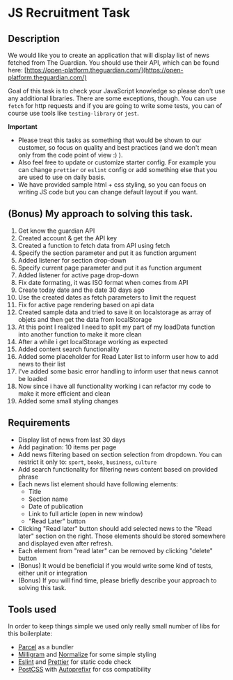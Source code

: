 # JS Recruitment Task

## Description

We would like you to create an application that will display list of news fetched from The Guardian. You should use their API, which can be found here: [https://open-platform.theguardian.com/](https://open-platform.theguardian.com/)

Goal of this task is to check your JavaScript knowledge so please don't use any additional libraries. There are some exceptions, though. You can use `fetch` for http requests and if you are going to write some tests, you can of course use tools like `testing-library` or `jest`.

**Important**

- Please treat this tasks as something that would be shown to our customer, so focus on quality and best practices (and we don't mean only from the code point of view :) ).
- Also feel free to update or customize starter config. For example you can change `prettier` or `eslint` config or add something else that you are used to use on daily basis.
- We have provided sample html + css styling, so you can focus on writing JS code but you can change default layout if you want.

## (Bonus) My approach to solving this task.

1. Get know the guardian API
2. Created account & get the API key
3. Created a function to fetch data from API using fetch
4. Specify the section parameter and put it as function argument
5. Added listener for section drop-down
6. Specify current page parameter and put it as function argument
7. Added listener for active page drop-down
8. Fix date formating, it was ISO format when comes from API
9. Create today date and the date 30 days ago
10. Use the created dates as fetch parameters to limit the request
11. Fix for active page rendering based on api data
12. Created sample data and tried to save it on localstorage as array of objets and then get the data from localStorage
13. At this point I realized I need to split my part of my loadData function into another function to make it more clean
14. After a while i get localStorage working as expected
15. Added content search functionality
16. Added some placeholder for Read Later list to inform user how to add news to their list
17. I've added some basic error handling to inform user that news cannot be loaded
18. Now since i have all functionality working i can refactor my code to make it more efficient and clean
19. Added some small styling changes

## Requirements

- Display list of news from last 30 days
- Add pagination: 10 items per page
- Add news filtering based on section selection from dropdown. You can restrict it only to: `sport`, `books`, `business`, `culture`
- Add search functionality for filtering news content based on provided phrase
- Each news list element should have following elements:
  - Title
  - Section name
  - Date of publication
  - Link to full article (open in new window)
  - "Read Later" button
- Clicking "Read later" button should add selected news to the "Read later" section on the right. Those elements should be stored somewhere and displayed even after refresh.
- Each element from "read later" can be removed by clicking "delete" button
- (Bonus) It would be beneficial if you would write some kind of tests, either unit or integration
- (Bonus) If you will find time, please briefly describe your approach to solving this task.

## Tools used

In order to keep things simple we used only really small number of libs for this boilerplate:

- [Parcel](https://en.parceljs.org) as a bundler
- [Milligram](https://milligram.io/) and [Normalize](https://necolas.github.io/normalize.css/) for some simple styling
- [Eslint](https://eslint.org/) and [Prettier](https://prettier.io/) for static code check
- [PostCSS](https://postcss.org/) with [Autoprefixr](https://autoprefixer.github.io/) for css compatibility
